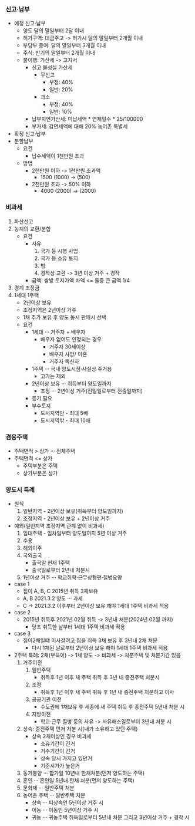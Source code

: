### 신고·납부
- 예정 신고·납부
    - 양도 달의 말일부터 2달 이내
    - 허가구역: 대금주고 -> 허가시 달의 말일부터 2개월 이내
    - 부담부 증여: 달의 말일부터 3개월 이내
    - 주식: 반기의 말일부터 2개월 이내
    - 불이행: 가산세 -> 고지서
        - 신고 불성실 가산세
            - 무신고
                - 부정: 40%
                - 일반: 20%
            - 과소
                - 부정: 40%
                - 일반: 10%
        - 납부지연가산세: 미납세액 * 연체일수 * 25/100000
        - 부가세: 감면세액에 대해 20% 농어촌 특별세
- 확정 신고·납부
- 분할납부
    - 요건
        - 납수세액이 1천만원 초과
    - 방법
        - 2천만원 이하 -> 1천만원 초과액
            - 1500 (1000) -> (500)
        - 2천만원 초과 -> 50% 이하
            - 4000 (2000) -> (2000)
### 비과세
1. 파산선고
2. 농지의 교환/분합
    - 요건
        - 사유
            1. 국가 등 시행 사업
            2. 국가 등 소유 토지
            3. 법
            4. 경작상 교환 -> 3년 이상 거주 + 경작
        - 금액: 쌍방 토지가액 차액 <= 둘중 큰 금액 1/4
3. 경계 조정금
4. 1세대 1주택
    - 2년이상 보유
    - 조정지역은 2년이상 거주
    - 1채 추가 보유 후 양도 동시 판매시 선택
    - 요건
        - 1세대 ··· 거주자 + 배우자
            - 배우자 없어도 인정되는 경우
                - 거주자 30세이상
                - 배우자 사망/ 이혼
                - 거주자 독신자
        - 1주택 ··· 국내·양도시점·사실상 주거용
            - 고가는 제외
        - 2년이상 보유 ··· 취득부터 양도일까지
            - 조정 ··· 2년이상 거주(전일일로부터 전출일까지)
        - 등기 필요
        - 부수토지
            - 도시지역안 - 최대 5배
            - 도시지역밖 - 최대 10배
### 겸용주택
- 주택면적 > 상가 ··· 전체주택
- 주택면적 <= 상가
    - 주택부분은 주택
    - 상가부분은 상가
### 양도시 특례
- 원칙
    1. 일반지역 - 2년이상 보유(취득부터 양도일까지)
    2. 조정지역 - 2년이상 보유 + 2년이상 거주
- 예외(일빈지역 조정지역 관계 없이 비과세)
    1. 임대주택 - 임차일부터 양도일까지 5년 이상 거주
    2. 수용
    3. 해외이주
    4. 국외출국
        - 출국일 현재 1주택
        - 출국일로부터 2년내 처분시
    5. 1년이상 거주 ··· 학교취학·근무상형편·질병요양
- case 1
    - 집이 A, B, C 2015년 취득 3채보유
    - A, B 2021.3.2 양도 ··· 과세
    - C -> 2021.3.2 이후부터 2년이상 보유 해야 1세대 1주택 비과세 적용
- case 2
    - 2015년 취득후 2021년 02월 취득 -> 3년내 처분(2024년 02월 까지)
        - 당초 취득한 날부터 1세대 1주택 비과세 적용
- case 3
    - 집이2채일떄 이사갈려고 집을 취득 3채 보유 후 3년내 2채 처분
        - 다시 1채된 날로부터 2년이상 보유 해야 1세대 1주택 비과세 적용
- 2주택 특례: 2채(부득이) -> 1채 양도 -> 비과세 -> 처분주택 및 처분기간 있음 
    1. 거주이전
        1. 일반주택
            - 취득후 1년 이후 새 주택 취득 후 3년 내 종전주택 처분시
        2. 조정
            - 취득후 1년 이후 새 주택 취득 후 1년 내 종전주택 처분하고 이사
        3. 공공기관 이전
            - 수도권에 1채보유 후 세종에 새 주택 취득 후 종전주택 5년내 처분 시
        4. 지방이전
            - 학교·근무 질병 등의 사유 -> 사유해소일로부터 3년내 처분 시
    2. 상속: 종전주택 먼저 처분 시(내가 소유하고 있던 주택)
        - 상속 2채이상인 경우 비과세
            - 소유기간이 긴거
            - 거주기간이 긴거
            - 상속 당시 가지고 있던거
            - 기준시가가 높은거
    3. 동거봉양 ··· 합가일 10년내 한채처분(먼저 양도하는 주택)
    4. 혼인 ··· 혼인일 5년내 한채 처분(먼저 양도하는 주택)
    5. 문화재 ··· 일반주택 처분
    6. 농어촌 주택 ··· 일반주택 처분
        - 상속 ··· 피상속인 5년이상 거주 시
        - 이농 ··· 이농인 5년이상 거주 시
        - 귀농 ··· 귀농주택 취득일로부터 5년내 처분 그리고 3년이상 거주 + 경작 시